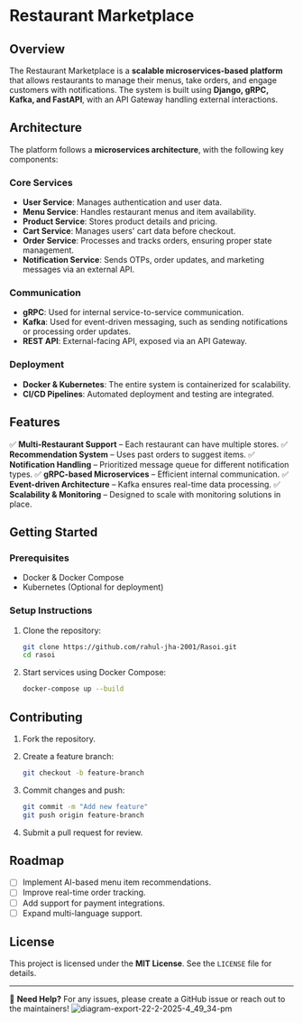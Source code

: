 # Restaurant Marketplace

## Overview
The Restaurant Marketplace is a **scalable microservices-based platform** that allows restaurants to manage their menus, take orders, and engage customers with notifications. The system is built using **Django, gRPC, Kafka, and FastAPI**, with an API Gateway handling external interactions.

## Architecture
The platform follows a **microservices architecture**, with the following key components:

### **Core Services**
- **User Service**: Manages authentication and user data.
- **Menu Service**: Handles restaurant menus and item availability.
- **Product Service**: Stores product details and pricing.
- **Cart Service**: Manages users' cart data before checkout.
- **Order Service**: Processes and tracks orders, ensuring proper state management.
- **Notification Service**: Sends OTPs, order updates, and marketing messages via an external API.

### **Communication**
- **gRPC**: Used for internal service-to-service communication.
- **Kafka**: Used for event-driven messaging, such as sending notifications or processing order updates.
- **REST API**: External-facing API, exposed via an API Gateway.

### **Deployment**
- **Docker & Kubernetes**: The entire system is containerized for scalability.
- **CI/CD Pipelines**: Automated deployment and testing are integrated.

## Features
✅ **Multi-Restaurant Support** – Each restaurant can have multiple stores.
✅ **Recommendation System** – Uses past orders to suggest items.
✅ **Notification Handling** – Prioritized message queue for different notification types.
✅ **gRPC-based Microservices** – Efficient internal communication.
✅ **Event-driven Architecture** – Kafka ensures real-time data processing.
✅ **Scalability & Monitoring** – Designed to scale with monitoring solutions in place.

## Getting Started

### **Prerequisites**
- Docker & Docker Compose
- Kubernetes (Optional for deployment)

### **Setup Instructions**
1. Clone the repository:
   ```bash
   git clone https://github.com/rahul-jha-2001/Rasoi.git
   cd rasoi
   ```
2. Start services using Docker Compose:
   ```bash
   docker-compose up --build
   ```

## Contributing
1. Fork the repository.
2. Create a feature branch:
   ```bash
   git checkout -b feature-branch
   ```

3. Commit changes and push:
   ```bash
   git commit -m "Add new feature"
   git push origin feature-branch
   ```
4. Submit a pull request for review.

## Roadmap
- [ ] Implement AI-based menu item recommendations.
- [ ] Improve real-time order tracking.
- [ ] Add support for payment integrations.
- [ ] Expand multi-language support.

## License
This project is licensed under the **MIT License**. See the `LICENSE` file for details.

---
🙌 **Need Help?**
For any issues, please create a GitHub issue or reach out to the maintainers!
![diagram-export-22-2-2025-4_49_34-pm](https://github.com/user-attachments/assets/83386758-1e62-4445-89dd-11ddcedd2a87)

